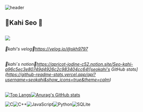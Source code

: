 ![header](https://capsule-render.vercel.app/api?type=wave&color=auto&height=300&section=header&text=seokahi%20)

## 🐰Kahi Seo 🐰
<a href="https://github.com/seondal"><img src="https://hits.seeyoufarm.com/api/count/incr/badge.svg?url=https%3A%2F%2Fgithub.com%2Fseondal&count_bg=%23000000&title_bg=%23000000&icon=github.svg&icon_color=%23E7E7E7&title=GitHub&edge_flat=false)"/></a>
----
###### 🍉kahi's velog🍉https://velog.io/@skh9797
###### 🍉kahi`s notion🍉https://apricot-iodine-c52.notion.site/Seo-kahi-a96c5ec3e80749d4926c2c983404cc64![seokahi's GitHub stats](https://github-readme-stats.vercel.app/api?username=seokahi&show_icons=true&theme=calm)

[![Top Langs](https://github-readme-stats.vercel.app/api/top-langs/?username=anuraghazra)](https://github.com/seokahi/seokahi/edit/main/README.md)[![Anurag's GitHub stats](https://github-readme-stats.vercel.app/api?username=seokahi)](https://github.com/seokahi/github-readme-stats)


![C](https://img.shields.io/badge/c-%2300599C.svg?style=for-the-badge&logo=c&logoColor=white)![C++](https://img.shields.io/badge/c++-%2300599C.svg?style=for-the-badge&logo=c%2B%2B&logoColor=white)![JavaScript](https://img.shields.io/badge/javascript-%23323330.svg?style=for-the-badge&logo=javascript&logoColor=%23F7DF1E)![Python](https://img.shields.io/badge/python-3670A0?style=for-the-badge&logo=python&logoColor=ffdd54)![SQLite](https://img.shields.io/badge/sqlite-%2307405e.svg?style=for-the-badge&logo=sqlite&logoColor=white)


